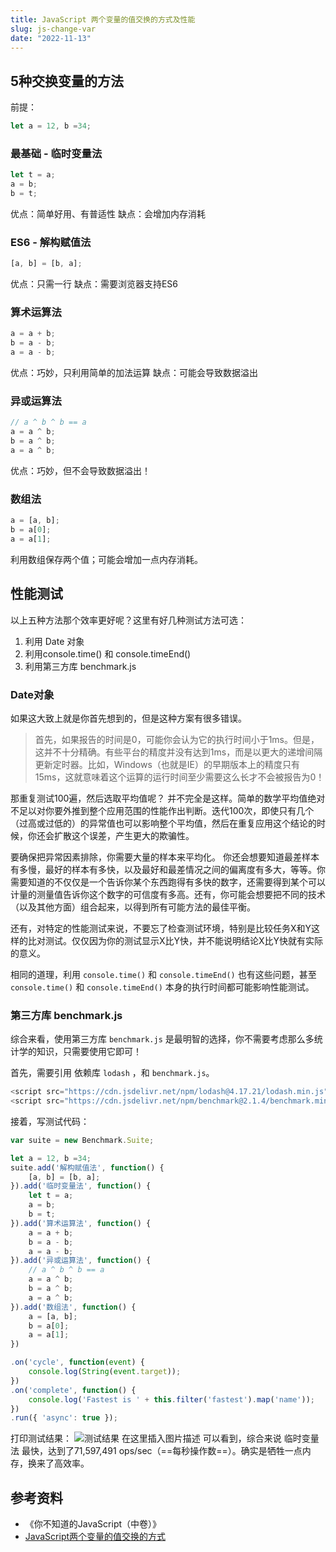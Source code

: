 ```yaml
---
title: JavaScript 两个变量的值交换的方式及性能
slug: js-change-var
date: "2022-11-13"
---
```

## 5种交换变量的方法
前提：
```js
let a = 12, b =34;
```
### 最基础 - 临时变量法
```js
let t = a;
a = b;
b = t;
```
优点：简单好用、有普适性 缺点：会增加内存消耗

### ES6 - 解构赋值法
```js
[a, b] = [b, a];
```
优点：只需一行 缺点：需要浏览器支持ES6
### 算术运算法
```js
a = a + b;
b = a - b;
a = a - b;
```
优点：巧妙，只利用简单的加法运算 缺点：可能会导致数据溢出

### 异或运算法
```js
// a ^ b ^ b == a 
a = a ^ b;
b = a ^ b;
a = a ^ b;
```

优点：巧妙，但不会导致数据溢出！

### 数组法
```js
a = [a, b];
b = a[0];
a = a[1];
```
利用数组保存两个值；可能会增加一点内存消耗。

## 性能测试
以上五种方法那个效率更好呢？这里有好几种测试方法可选：

1. 利用 Date 对象
2. 利用console.time() 和 console.timeEnd()
3. 利用第三方库 benchmark.js

### Date对象
如果这大致上就是你首先想到的，但是这种方案有很多错误。

> 首先，如果报告的时间是0，可能你会认为它的执行时间小于1ms。但是，这并不十分精确。有些平台的精度并没有达到1ms，而是以更大的递增间隔更新定时器。比如，Windows（也就是IE）的早期版本上的精度只有15ms，这就意味着这个运算的运行时间至少需要这么长才不会被报告为0！

那重复测试100遍，然后选取平均值呢？ 并不完全是这样。简单的数学平均值绝对不足以对你要外推到整个应用范围的性能作出判断。迭代100次，即使只有几个（过高或过低的）的异常值也可以影响整个平均值，然后在重复应用这个结论的时候，你还会扩散这个误差，产生更大的欺骗性。

要确保把异常因素排除，你需要大量的样本来平均化。 你还会想要知道最差样本有多慢，最好的样本有多快，以及最好和最差情况之间的偏离度有多大，等等。你需要知道的不仅仅是一个告诉你某个东西跑得有多快的数字，还需要得到某个可以计量的测量值告诉你这个数字的可信度有多高。还有，你可能会想要把不同的技术（以及其他方面）组合起来，以得到所有可能方法的最佳平衡。

还有，对特定的性能测试来说，不要忘了检查测试环境，特别是比较任务Ⅹ和Y这样的比对测试。仅仅因为你的测试显示Ⅹ比Y快，并不能说明结论Ⅹ比Y快就有实际的意义。

相同的道理，利用 `console.time()` 和 `console.timeEnd()` 也有这些问题，甚至 `console.time()` 和 `console.timeEnd()` 本身的执行时间都可能影响性能测试。

### 第三方库 benchmark.js
综合来看，使用第三方库 `benchmark.js` 是最明智的选择，你不需要考虑那么多统计学的知识，只需要使用它即可！

首先，需要引用 依赖库 `lodash` ，和 `benchmark.js`。

```js
<script src="https://cdn.jsdelivr.net/npm/lodash@4.17.21/lodash.min.js"></script>
<script src="https://cdn.jsdelivr.net/npm/benchmark@2.1.4/benchmark.min.js"></script>
```
接着，写测试代码：
```js
var suite = new Benchmark.Suite;

let a = 12, b =34;
suite.add('解构赋值法', function() {
    [a, b] = [b, a];
}).add('临时变量法', function() {
    let t = a;
    a = b;
    b = t;
}).add('算术运算法', function() {
    a = a + b;
    b = a - b;
    a = a - b;
}).add('异或运算法', function() {
    // a ^ b ^ b == a 
    a = a ^ b;
    b = a ^ b;
    a = a ^ b;
}).add('数组法', function() {
    a = [a, b];
    b = a[0];
    a = a[1];
})

.on('cycle', function(event) {
    console.log(String(event.target));
})
.on('complete', function() {
    console.log('Fastest is ' + this.filter('fastest').map('name'));
})
.run({ 'async': true });
```

打印测试结果：
![测试结果](https://img-blog.csdnimg.cn/1a87113217864ce68be1f30e12037e07.png#pic_center)
在这里插入图片描述 可以看到，综合来说 临时变量法 最快，达到了71,597,491 ops/sec（==每秒操作数==）。确实是牺牲一点内存，换来了高效率。

## 参考资料
- 《你不知道的JavaScript（中卷）》
- [JavaScript两个变量的值交换的方式](https://blog.csdn.net/qq_45272642/article/details/124238548)




